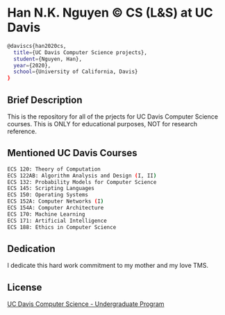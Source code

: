 # Han N.K. Nguyen © CS (L&S) at UC Davis

```bash 
@daviscs{han2020cs,
  title={UC Davis Computer Science projects},
  student={Nguyen, Han},
  year={2020},
  school={University of California, Davis}
}
```

## Brief Description
This is the repository for all of the prjects for UC Davis Computer Science courses. This is ONLY for educational purposes, NOT for research reference. 

## Mentioned UC Davis Courses
```bash
ECS 120: Theory of Computation
ECS 122AB: Algorithm Analysis and Design (I, II)
ECS 132: Probability Models for Computer Science
ECS 145: Scripting Languages
ECS 150: Operating Systems
ECS 152A: Computer Networks (I)
ECS 154A: Computer Architecture
ECS 170: Machine Learning
ECS 171: Artificial Intelligence
ECS 188: Ethics in Computer Science
```
## Dedication 
I dedicate this hard work commitment to my mother and my love TMS.

## License
[UC Davis Computer Science - Undergraduate Program](https://www.cs.ucdavis.edu/undergraduate/)
